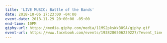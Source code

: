 ```yaml
---
title: 'LIVE MUSIC: Battle of the Bands'
date: 2018-10-06 17:23:00 -04:00
event-date: 2018-11-29 20:00:00 -05:00
end-time: 10PM
giphy-url: https://media.giphy.com/media/11MS2pksWxB8SA/giphy.gif
event-url: https://www.facebook.com/events/1938286506239227/?event_time_id=1938286522905892
---
```


